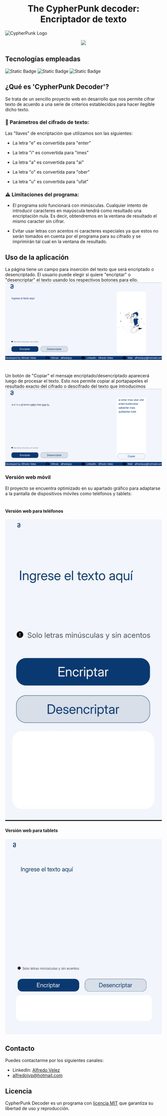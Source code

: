 <h1 align="center"> The CypherPunk decoder: Encriptador de texto</h1>

![CypherPunk Logo](https://i.imgur.com/ZD6fGdx_d.webp?maxwidth=760&fidelity=grand)

<p align="center">
<img src="https://img.shields.io/badge/STATUS-EN_DESARROLLO-yellow">
</p>

<h2>Tecnologías empleadas</h2>

![Static Badge](https://img.shields.io/badge/JavaScript-%23F7DE07?logo=JavaScript&logoColor=%23000000) ![Static Badge](https://img.shields.io/badge/HTML-%23FB9D0E?logo=HTML5&logoColor=%23000000) ![Static Badge](https://img.shields.io/badge/CSS-%230789F7?logo=css3&logoColor=%23000000)

<h2>¿Qué es 'CypherPunk Decoder'?</h2>
Se trata de un sencillo proyecto web en desarrollo que nos permite cifrar texto de acuerdo a una serie de criterios establecidos para hacer ilegible dicho texto.

<h3>🔨 Parámetros del cifrado de texto:</h3>

Las "llaves" de encriptación que utilizamos son las siguientes:

* La letra "e" es convertida para "enter"

* La letra "i" es convertida para "imes"

* La letra "a" es convertida para "ai"

* La letra "o" es convertida para "ober"

* La letra "u" es convertida para "ufat"


<h3>⚠️ Limitaciones del programa:</h3>

* El programa solo funcionará con minúsculas. Cualquier intento de introducir caracteres en mayúscula tendrá como resultado una encriptación nula. Es decir, obtendremos en la ventana de resultado el mismo caracter sin cifrar.

* Evitar usar letras con acentos ni caracteres especiales ya que estos no serán tomados en cuenta por el programa para su cifrado y se imprimirán tal cual en la ventana de resultado. 

<h2>Uso de la aplicación</h2>
La página tiene un campo para inserción del texto que será encriptado o desencriptado. El usuario puede elegir si quiere "encriptar" o "desencriptar" el texto usando los respectivos botones para ello.
<img src="./Others/Screenshot from 2024-08-24 14-34-38.png">

#

Un botón de "Copiar" el mensaje encriptado/desencriptado aparecerá luego de procesar el texto. Esto nos permite copiar al portapapeles el resultado exacto del cifrado o descifrado del texto que introducimos
<img src="./Others/Screenshot from 2024-08-24 14-37-17.png">

<h3>Versión web móvil</h3>
El proyecto se encuentra optimizado en su apartado gráfico para adaptarse a la pantalla de dispositivos móviles como teléfonos y tablets:

#
<h4>Versión web para teléfonos</h4>
<img src="./Others/photo_2024-08-24_15-37-10.jpg">

<h4>Versión web para tablets</h4>
<img src="./Others/photo_2024-08-24_15-37-19.jpg">

<h2>Contacto</h2>
Puedes contactarme por los siguientes canales: 

* <label>LinkedIn: <a href="https://www.linkedin.com/feed/">Alfredo Velez<a></label>
* <label>alfredojvp@hotmail.com</label>

<h2>Licencia</h2>
CypherPunk Decoder es un programa con <a href="https://github.com/alfredojvp/Encriptador-Texto-Challenge/blob/main/LICENSE">licencia MIT</a> que garantiza su libertad de uso y reproducción.